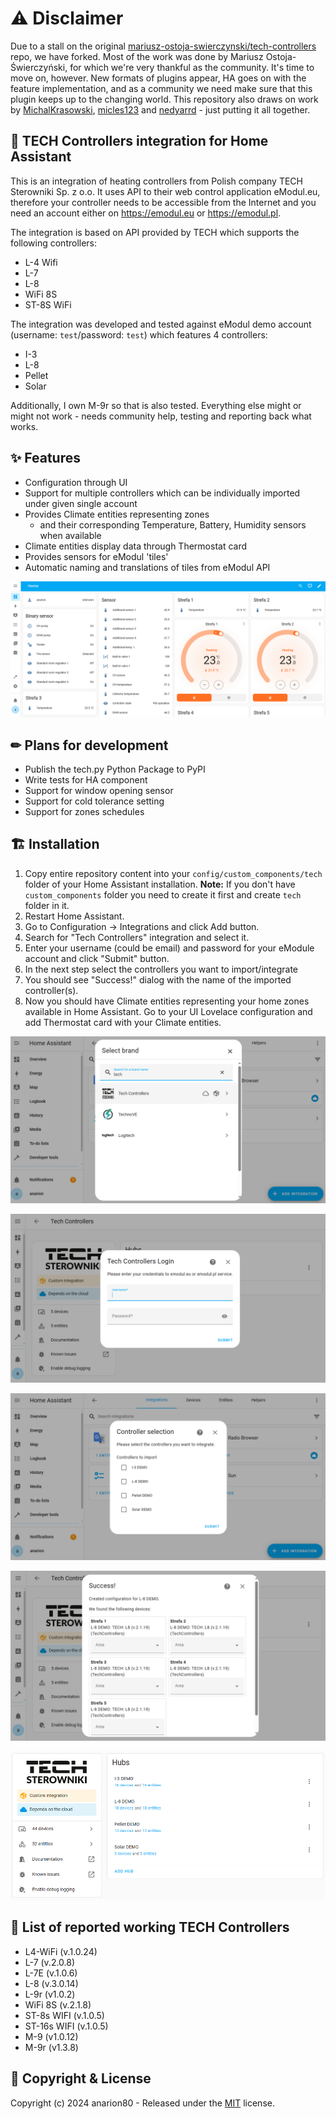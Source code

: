 # :warning: Disclaimer

Due to a stall on the original [mariusz-ostoja-swierczynski/tech-controllers](https://github.com/mariusz-ostoja-swierczynski/tech-controllers) repo, we have forked.
Most of the work was done by Mariusz Ostoja-Świerczyński, for which we're very thankful as the community.
It's time to move on, however. New formats of plugins appear, HA goes on with the feature implementation,
and as a community we need make sure that this plugin keeps up to the changing world. This repository also draws on work by [MichalKrasowski](https://github.com/MichalKrasowski), [micles123](https://github.com/micles123) and [nedyarrd](https://github.com/nedyarrd) - just putting it all together.

## :jigsaw: TECH Controllers integration for Home Assistant

This is an integration of heating controllers from Polish company TECH Sterowniki Sp. z o.o. It uses API to their web control application eModul.eu, therefore your controller needs to be accessible from the Internet and you need an account either on <https://emodul.eu> or <https://emodul.pl>.

The integration is based on API provided by TECH which supports the following controllers:

- L-4 Wifi
- L-7
- L-8
- WiFi 8S
- ST-8S WiFi

The integration was developed and tested against eModul demo account (username: `test`/password: `test`) which features 4 controllers:

- I-3
- L-8
- Pellet
- Solar

Additionally, I own M-9r so that is also tested.
Everything else might or might not work - needs community help, testing and reporting back what works.

## :sparkles: Features

- Configuration through UI
- Support for multiple controllers which can be individually imported under given single account
- Provides Climate entities representing zones
  - and their corresponding Temperature, Battery, Humidity sensors when available
- Climate entities display data through Thermostat card
- Provides sensors for eModul 'tiles'
- Automatic naming and translations of tiles from eModul API

![Tech Thermostat Cards](/custom_components/tech/images/ha-tech-1.png)

## ✏ Plans for development

- Publish the tech.py Python Package to PyPI
- Write tests for HA component
- Support for window opening sensor
- Support for cold tolerance setting
- Support for zones schedules

## 🏗 Installation

1. Copy entire repository content into your `config/custom_components/tech` folder of your Home Assistant installation.
   **Note:** If you don't have `custom_components` folder you need to create it first and create `tech` folder in it.
2. Restart Home Assistant.
3. Go to Configuration -> Integrations and click Add button.
4. Search for "Tech Controllers" integration and select it.
5. Enter your username (could be email) and password for your eModule account and click "Submit" button.
6. In the next step select the controllers you want to import/integrate
7. You should see "Success!" dialog with the name of the imported controller(s).
8. Now you should have Climate entities representing your home zones available in Home Assistant. Go to your UI Lovelace configuration and add Thermostat card with your Climate entities.

![Tech Controllers Setup 1](/custom_components/tech/images/ha-tech-add-integration-1.png)

![Tech Controllers Setup 2](/custom_components/tech/images/ha-tech-add-integration-2.png)

![Tech Controllers Setup 3](/custom_components/tech/images/ha-tech-add-integration-3.png)

![Tech Controllers Setup 3](/custom_components/tech/images/ha-tech-add-integration-4.png)

![Tech Controllers Setup 4](/custom_components/tech/images/ha-tech-2.png)

## 🚀 List of reported working TECH Controllers

- L4-WiFi (v.1.0.24)
- L-7 (v.2.0.8)
- L-7E (v.1.0.6)
- L-8 (v.3.0.14)
- L-9r (v1.0.2)
- WiFi 8S (v.2.1.8)
- ST-8s WIFI (v.1.0.5)
- ST-16s WIFI (v.1.0.5)
- M-9 (v1.0.12)
- M-9r (v1.3.8)

## 📝 Copyright & License

Copyright (c) 2024 anarion80 - Released under the [MIT](LICENSE) license.

